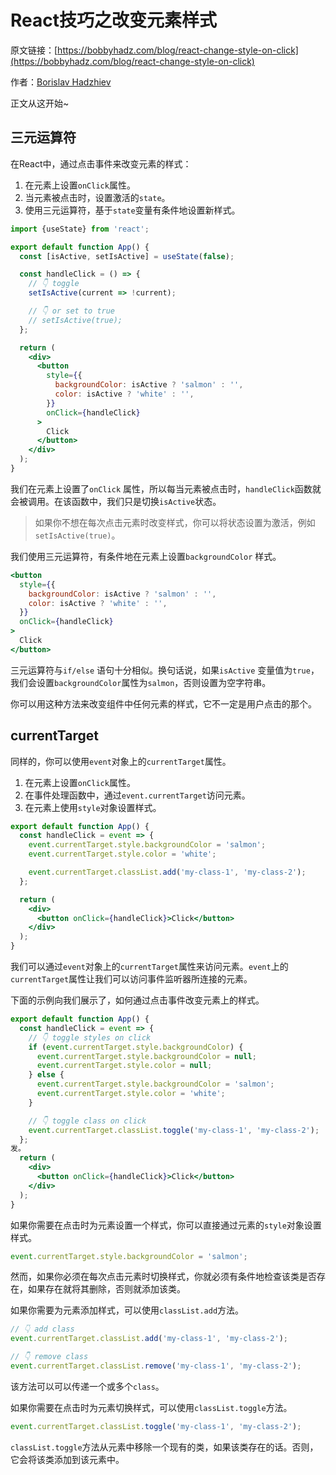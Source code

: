 # React技巧之改变元素样式

原文链接：[https://bobbyhadz.com/blog/react-change-style-on-click](https://bobbyhadz.com/blog/react-change-style-on-click)

作者：[Borislav Hadzhiev](https://bobbyhadz.com/about)

正文从这开始~

## 三元运算符

在React中，通过点击事件来改变元素的样式：

1. 在元素上设置`onClick`属性。
2. 当元素被点击时，设置激活的`state`。
3. 使用三元运算符，基于`state`变量有条件地设置新样式。

```jsx
import {useState} from 'react';

export default function App() {
  const [isActive, setIsActive] = useState(false);

  const handleClick = () => {
    // 👇️ toggle
    setIsActive(current => !current);

    // 👇️ or set to true
    // setIsActive(true);
  };

  return (
    <div>
      <button
        style={{
          backgroundColor: isActive ? 'salmon' : '',
          color: isActive ? 'white' : '',
        }}
        onClick={handleClick}
      >
        Click
      </button>
    </div>
  );
}
```

我们在元素上设置了`onClick` 属性，所以每当元素被点击时，`handleClick`函数就会被调用。在该函数中，我们只是切换`isActive`状态。

> 如果你不想在每次点击元素时改变样式，你可以将状态设置为激活，例如`setIsActive(true)`。
> 

我们使用三元运算符，有条件地在元素上设置`backgroundColor` 样式。

```jsx
<button
  style={{
    backgroundColor: isActive ? 'salmon' : '',
    color: isActive ? 'white' : '',
  }}
  onClick={handleClick}
>
  Click
</button>
```

三元运算符与`if/else` 语句十分相似。换句话说，如果`isActive` 变量值为`true`，我们会设置`backgroundColor`属性为`salmon`，否则设置为空字符串。

你可以用这种方法来改变组件中任何元素的样式，它不一定是用户点击的那个。

## currentTarget

同样的，你可以使用`event`对象上的`currentTarget`属性。

1. 在元素上设置`onClick`属性。
2. 在事件处理函数中，通过`event.currentTarget`访问元素。
3. 在元素上使用`style`对象设置样式。

```jsx
export default function App() {
  const handleClick = event => {
    event.currentTarget.style.backgroundColor = 'salmon';
    event.currentTarget.style.color = 'white';

    event.currentTarget.classList.add('my-class-1', 'my-class-2');
  };

  return (
    <div>
      <button onClick={handleClick}>Click</button>
    </div>
  );
}
```

我们可以通过`event`对象上的`currentTarget`属性来访问元素。`event`上的`currentTarget`属性让我们可以访问事件监听器所连接的元素。

下面的示例向我们展示了，如何通过点击事件改变元素上的样式。

```jsx
export default function App() {
  const handleClick = event => {
    // 👇️ toggle styles on click
    if (event.currentTarget.style.backgroundColor) {
      event.currentTarget.style.backgroundColor = null;
      event.currentTarget.style.color = null;
    } else {
      event.currentTarget.style.backgroundColor = 'salmon';
      event.currentTarget.style.color = 'white';
    }

    // 👇️ toggle class on click
    event.currentTarget.classList.toggle('my-class-1', 'my-class-2');
  };
发。
  return (
    <div>
      <button onClick={handleClick}>Click</button>
    </div>
  );
}
```

如果你需要在点击时为元素设置一个样式，你可以直接通过元素的`style`对象设置样式。

```jsx
event.currentTarget.style.backgroundColor = 'salmon';
```

然而，如果你必须在每次点击元素时切换样式，你就必须有条件地检查该类是否存在，如果存在就将其删除，否则就添加该类。

如果你需要为元素添加样式，可以使用`classList.add`方法。

```jsx
// 👇️ add class
event.currentTarget.classList.add('my-class-1', 'my-class-2');

// 👇️ remove class
event.currentTarget.classList.remove('my-class-1', 'my-class-2');
```

该方法可以可以传递一个或多个`class`。

如果你需要在点击时为元素切换样式，可以使用`classList.toggle`方法。

```jsx
event.currentTarget.classList.toggle('my-class-1', 'my-class-2');
```

`classList.toggle`方法从元素中移除一个现有的类，如果该类存在的话。否则，它会将该类添加到该元素中。